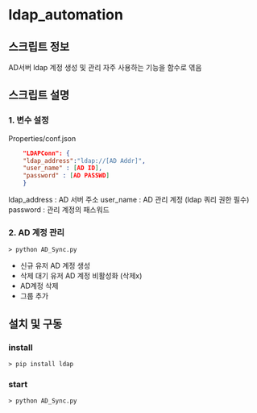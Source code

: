 # ldap_automation
## 스크립트 정보
AD서버 ldap 계정 생성 및 관리
자주 사용하는 기능을 함수로 엮음

## 스크립트 설명
### 1. 변수 설정
Properties/conf.json
```json
    "LDAPConn": {
    "ldap_address":"ldap://[AD Addr]", 
    "user_name" : [AD ID], 
    "password" : [AD PASSWD]
    }
```
ldap_address : AD 서버 주소
user_name : AD 관리 계정 (ldap 쿼리 권한 필수)
password : 관리 계정의 패스워드


### 2. AD 계정 관리
```console
> python AD_Sync.py
```
 - 신규 유저  AD 계정 생성
 - 삭제 대기 유저 AD 계정 비활성화 (삭제x)
 - AD계정 삭제
 - 그룹 추가



## 설치 및 구동
### install 
```console
> pip install ldap
```

### start
```console
> python AD_Sync.py
```
